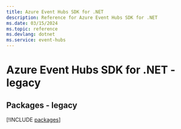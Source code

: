 ```yaml
---
title: Azure Event Hubs SDK for .NET
description: Reference for Azure Event Hubs SDK for .NET
ms.date: 03/15/2024
ms.topic: reference
ms.devlang: dotnet
ms.service: event-hubs
---
```

# Azure Event Hubs SDK for .NET - legacy
## Packages - legacy
[!INCLUDE [packages](event-hubs-index.md)]